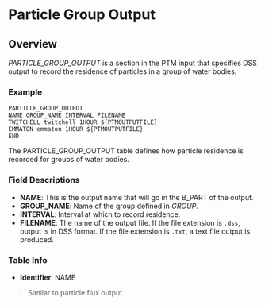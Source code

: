 # Particle Group Output

## Overview

*PARTICLE_GROUP_OUTPUT* is a section in the PTM input that specifies DSS output to record the residence of particles in a group of water bodies.

### Example

```text
PARTICLE_GROUP_OUTPUT
NAME GROUP_NAME INTERVAL FILENAME
TWITCHELL twitchell 1HOUR ${PTMOUTPUTFILE}
EMMATON emmaton 1HOUR ${PTMOUTPUTFILE}
END
```

The PARTICLE_GROUP_OUTPUT table defines how particle residence is recorded for groups of water bodies.

### Field Descriptions

- **NAME**: This is the output name that will go in the B_PART of the output.
- **GROUP_NAME**: Name of the group defined in *GROUP*.
- **INTERVAL**: Interval at which to record residence.
- **FILENAME**: The name of the output file. If the file extension is `.dss`, output is in DSS format. If the file extension is `.txt`, a text file output is produced.

### Table Info

- **Identifier**: NAME

> Similar to particle flux output.





